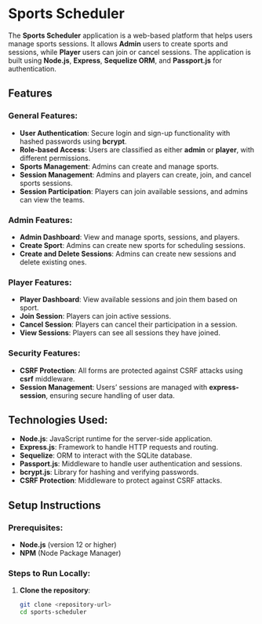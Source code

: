 # Sports Scheduler

The **Sports Scheduler** application is a web-based platform that helps users manage sports sessions. It allows **Admin** users to create sports and sessions, while **Player** users can join or cancel sessions. The application is built using **Node.js**, **Express**, **Sequelize ORM**, and **Passport.js** for authentication.

## Features

### General Features:
- **User Authentication**: Secure login and sign-up functionality with hashed passwords using **bcrypt**.
- **Role-based Access**: Users are classified as either **admin** or **player**, with different permissions.
- **Sports Management**: Admins can create and manage sports.
- **Session Management**: Admins and players can create, join, and cancel sports sessions.
- **Session Participation**: Players can join available sessions, and admins can view the teams.

### Admin Features:
- **Admin Dashboard**: View and manage sports, sessions, and players.
- **Create Sport**: Admins can create new sports for scheduling sessions.
- **Create and Delete Sessions**: Admins can create new sessions and delete existing ones.

### Player Features:
- **Player Dashboard**: View available sessions and join them based on sport.
- **Join Session**: Players can join active sessions.
- **Cancel Session**: Players can cancel their participation in a session.
- **View Sessions**: Players can see all sessions they have joined.

### Security Features:
- **CSRF Protection**: All forms are protected against CSRF attacks using **csrf** middleware.
- **Session Management**: Users’ sessions are managed with **express-session**, ensuring secure handling of user data.

## Technologies Used:
- **Node.js**: JavaScript runtime for the server-side application.
- **Express.js**: Framework to handle HTTP requests and routing.
- **Sequelize**: ORM to interact with the SQLite database.
- **Passport.js**: Middleware to handle user authentication and sessions.
- **bcrypt.js**: Library for hashing and verifying passwords.
- **CSRF Protection**: Middleware to protect against CSRF attacks.

## Setup Instructions

### Prerequisites:
- **Node.js** (version 12 or higher)
- **NPM** (Node Package Manager)

### Steps to Run Locally:
1. **Clone the repository**:
   ```bash
   git clone <repository-url>
   cd sports-scheduler

